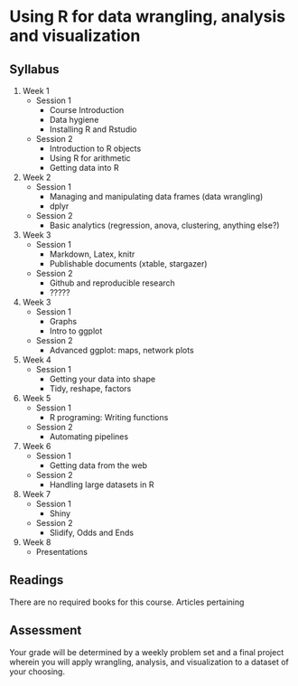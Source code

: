 # Using R for data wrangling, analysis and visualization


## Syllabus
1. Week 1
	* Session 1
		* Course Introduction
		* Data hygiene
		* Installing R and Rstudio
	* Session 2
		* Introduction to R objects
		* Using R for arithmetic
		* Getting data into R
2. Week 2
 	* Session 1
		* Managing and manipulating data frames (data wrangling) 
		* dplyr 
	* Session 2	
		* Basic analytics (regression, anova, clustering, anything else?)
3. Week 3
	* Session 1 
		* Markdown, Latex, knitr
		* Publishable documents (xtable, stargazer)
	* Session 2
		* Github and reproducible research
		* ?????
3. Week 3 
	* Session 1
		* Graphs	
		* Intro to ggplot
    * Session 2
		* Advanced ggplot: maps, network plots
4. Week 4
	* Session 1
		* Getting your data into shape
		* Tidy, reshape, factors
5. Week 5
	* Session 1
		* R programing: Writing functions  
	* Session 2
		* Automating pipelines 
6. Week 6
 	* Session 1
 		* Getting data from the web
    * Session 2
    	* Handling large datasets in R  
7. Week 7
	* Session 1
		* Shiny 
    * Session 2 
    	* Slidify, Odds and Ends
8. Week 8
	* Presentations 

## Readings

There are no required books for this course. Articles pertaining 

## Assessment 
Your grade will be determined by a weekly problem set and a final project wherein you will apply wrangling, analysis, and visualization to a dataset of your choosing.

